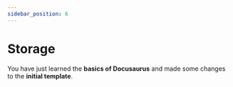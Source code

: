 ```yaml
---
sidebar_position: 6
---
```


# Storage

You have just learned the **basics of Docusaurus** and made some changes to the **initial template**.
